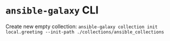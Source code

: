 # `ansible-galaxy` CLI

Create new empty collection:
`ansible-galaxy collection init local.greeting --init-path ./collections/ansible_collections`